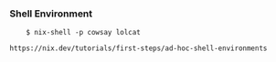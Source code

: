 ### Shell Environment

```
    $ nix-shell -p cowsay lolcat

https://nix.dev/tutorials/first-steps/ad-hoc-shell-environments

